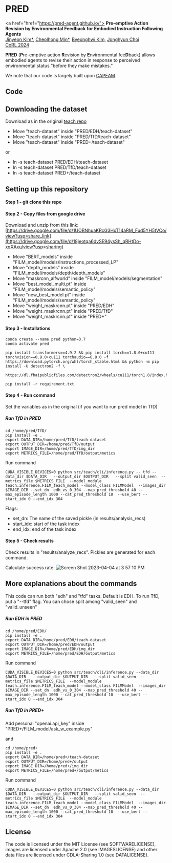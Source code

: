 # PRED

<a href="href="https://pred-agent.github.io/"> <b> Pre-emptive Action Revision by Environmental Feedback for Embodied Instruction Following Agents </b> </a>
<br>
<a href="http://jinyeonkim.notion.site">Jinyeon Kim*</a>,
<a href="https://mch0916.github.io/">Cheolhong Min*</a>,
<a href="https://bhkim94.github.io/">Byeonghwi Kim</a>,
<a href="http://ppolon.github.io/"> Jonghyun Choi </a>
<br>
<a href="https://www.corl.org/"> CoRL 2024 </a>



**PRED** (**P**re-emptive action **R**evision by **E**nvironmental fee**D**back) allows embodied agents to revise their action in response to perceived environmental status “before they make mistakes.”

We note that our code is largely built upon <a href="https://bhkim94.github.io/projects/CAPEAM/">CAPEAM</a>.

## Code

## Downloading the dataset
Download as in the original [teach repo](https://github.com/alexa/teach#downloading-the-dataset)
- Move "teach-dataset" inside "PRED/EDH/teach-dataset"
- Move "teach-dataset" inside "PRED/TfD/teach-dataset"
- Move "teach-dataset" inside "PRED+/teach-dataset"

or

- ln -s teach-dataset PRED/EDH/teach-dataset
- ln -s teach-dataset PRED/TfD/teach-dataset
- ln -s teach-dataset PRED+/teach-dataset


## Setting up this repository


#### Step 1 - git clone this repo
#### Step 2 - Copy files from google drive 
Download and unzip from this link: [https://drive.google.com/file/d/1UOBNhuaKRcG3HxT14aRM_Fud5YH5tVCo/view?usp=share_link](https://drive.google.com/file/d/18jeotqa6dvSE94ysSh_qRHtDo-xqXAxu/view?usp=sharing)

- Move "BERT_models" inside "FILM_model/models/instructions_processed_LP"
- Move "depth_models" inside "FILM_model/models/depth/depth_models"
- Move "maskrcnn_alfworld" inside "FILM_model/models/segmentation"
- Move "best_model_multi.pt" inside "FILM_model/models/semantic_policy"
- Move "new_best_model.pt" inside "FILM_model/models/semantic_policy"
- Move "weight_maskrcnn.pt" inside "PRED/EDH"
- Move "weight_maskrcnn.pt" inside "PRED/TfD"
- Move "weight_maskrcnn.pt" inside "PRED+"


#### Step 3 - Installations
```
conda create --name pred python=3.7 
conda activate pred

pip install transformers==4.9.2 && pip install torch==1.8.0+cu111 torchvision==0.9.0+cu111 torchaudio==0.8.0 -f https://download.pytorch.org/whl/torch_stable.html && python -m pip install -U detectron2 -f \
  https://dl.fbaipublicfiles.com/detectron2/wheels/cu111/torch1.8/index.html

pip install -r requirement.txt
```

#### Step 4 - Run command 
Set the variables as in the original (if you want to run pred model in TfD)

##### Run TfD in PRED
  ```
  cd /home/pred/TfD/
  pip install -e .
  export DATA_DIR=/home/pred/TfD/teach-dataset
  export OUTPUT_DIR=/home/pred/TfD/output
  export IMAGE_DIR=/home/pred/TfD/img_dir
  export METRICS_FILE=/home/pred/TfD/output/metics
  ```
  
  Run command 
  
  ```
  CUDA_VISIBLE_DEVICES=0 python src/teach/cli/inference.py -- tfd --data_dir $DATA_DIR   --output_dir $OUTPUT_DIR   --split valid_seen  --metrics_file $METRICS_FILE  --model_module teach.inference.FILM_teach_model --model_class FILMModel  --images_dir $IMAGE_DIR --set_dn  edh_vs_0_304 --map_pred_threshold 40 --max_episode_length 1000 --cat_pred_threshold 10  --use_bert --start_idx 0 --end_idx 304
  ```

Flags:
- set_dn: The name of the saved pickle (in results/analysis_recs)
- start_idx: start of the task index
- end_idx: end of the task index


#### Step 5 - Check results 

Check results in "results/analyze_recs". Pickles are generated for each command. 

Calculate success rate:
![Screen Shot 2023-04-04 at 3 57 10 PM](https://user-images.githubusercontent.com/77866067/229905790-dc4b2b11-48bf-4478-8bbc-035cfe5f38e1.png)


## More explanations about the commands
This code can run both "edh" and "tfd" tasks.
Default is EDH. To run TfD, put a "--tfd" flag.
You can chose split among "valid_seen" and "valid_unseen"

##### Run EDH in PRED
  ```
  cd /home/pred/EDH/
  pip install -e .
  export DATA_DIR=/home/pred/EDH/teach-dataset
  export OUTPUT_DIR=/home/pred/EDH/output
  export IMAGE_DIR=/home/pred/EDH/img_dir
  export METRICS_FILE=/home/pred/EDH/output/metics
  ```
  
  Run command 
  
  ```
  CUDA_VISIBLE_DEVICES=0 python src/teach/cli/inference.py --data_dir $DATA_DIR   --output_dir $OUTPUT_DIR   --split valid_seen  --metrics_file $METRICS_FILE  --model_module teach.inference.FILM_teach_model --model_class FILMModel  --images_dir $IMAGE_DIR --set_dn  edh_vs_0_304 --map_pred_threshold 40 --max_episode_length 1000 --cat_pred_threshold 10  --use_bert --start_idx 0 --end_idx 304
  ```

##### Run TfD in PRED+
  Add personal "openai.api_key" inside "PRED+/FILM_model/ask_w_example.py"

  and 

  ```
  cd /home/pred+
  pip install -e .
  export DATA_DIR=/home/pred+/teach-dataset
  export OUTPUT_DIR=/home/pred+/output
  export IMAGE_DIR=/home/pred+/img_dir
  export METRICS_FILE=/home/pred+/output/metics
  ```
  
  Run command 
  
  ```
  CUDA_VISIBLE_DEVICES=0 python src/teach/cli/inference.py --data_dir $DATA_DIR   --output_dir $OUTPUT_DIR   --split valid_seen  --metrics_file $METRICS_FILE  --model_module teach.inference.FILM_teach_model --model_class FILMModel  --images_dir $IMAGE_DIR --set_dn  edh_vs_0_304 --map_pred_threshold 40 --max_episode_length 1000 --cat_pred_threshold 10  --use_bert --start_idx 0 --end_idx 304
  ```


## License

The code is licensed under the MIT License (see SOFTWARELICENSE), images are licensed under Apache 2.0 
(see IMAGESLICENSE) and other data files are licensed under CDLA-Sharing 1.0 (see DATALICENSE).

